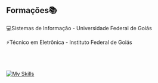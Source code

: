 

<h2>Formações📚</h2>


💻Sistemas de Informação - Universidade Federal de Goiás
          
⚡Técnico em Eletrônica - Instituto Federal de Goiás

<br><br>


[![My Skills](https://skillicons.dev/icons?i=react,typescript,nodejs,aws,python,tensorflow,tailwind,git,express,postgres,docker,postman)](https://skillicons.dev)



          

